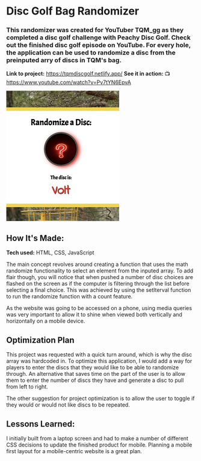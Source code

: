 
# Disc Golf Bag Randomizer

### This randomizer was created for YouTuber TQM_gg as they completed a disc golf challenge with Peachy Disc Golf. Check out the finished disc golf episode on YouTube. For every hole, the application can be used to randomize a disc from the preinputed arry of discs in TQM's bag.

**Link to project:** https://tqmdiscgolf.netlify.app/
**See it in action:** :tv: https://www.youtube.com/watch?v=Pv7tYN6EpvA

![randomizer button and name of returned disc](https://github.com/lfrendahl/DiscGolfRandomizer/blob/main/randomizerCover.jpg)

## How It's Made:

**Tech used:** HTML, CSS, JavaScript

The main concept revolves around creating a function that uses the math randomize functionality to select an element from the inputed array. To add flair though, you will notice that when pushed a number of disc choices are flashed on the screen as if the computer is filtering through the list before selecting a final choice. This was achieved by using the setIterval function to run the randomize function with a count feature. 

As the website was going to be accessed on a phone, using media queries was very important to allow it to shine when viewed both vertically and horizontally on a mobile device. 

## Optimization Plan

This project was requested with a quick turn around, which is why the disc array was hardcoded in. To optimize this application, I would add a way for players to enter the discs that they would like to be able to randomize through. An alternative that saves time on the part of the user is to allow them to enter the number of discs they have and generate a disc to pull from left to right. 

The other suggestion for project optimization is to allow the user to toggle if they would or would not like discs to be repeated. 

## Lessons Learned:

I initially built from a laptop screen and had to make a number of different CSS decisions to update the finished product for mobile. Planning a mobile first layout for a mobile-centric website is a great plan. 


